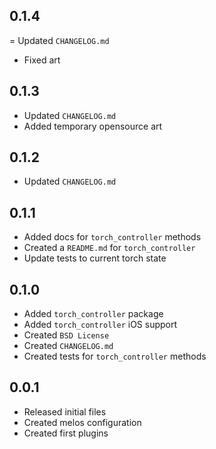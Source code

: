 ## 0.1.4
= Updated `CHANGELOG.md`
- Fixed art

## 0.1.3
- Updated `CHANGELOG.md`
- Added temporary opensource art

## 0.1.2
- Updated `CHANGELOG.md`

## 0.1.1
- Added docs for `torch_controller` methods
- Created a `README.md` for `torch_controller`
- Update tests to current torch state

## 0.1.0
- Added `torch_controller` package
- Added `torch_controller` iOS support
- Created `BSD License`
- Created `CHANGELOG.md`
- Created tests for `torch_controller` methods

## 0.0.1
- Released initial files
- Created melos configuration
- Created first plugins
